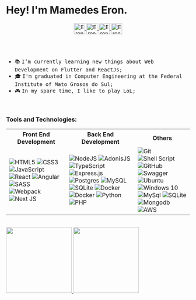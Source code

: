 #  Hey! I'm Mamedes Eron.

<center>
  <a href="mailto:contato.mamedeser@gmail.com">
    <img align="center" alt="Eron Mail" height="30px" src="https://img.shields.io/badge/Gmail-EA4335?style=for-the-badge&logo=Gmail&logoColor=white" />
  </a>
  <a href="https://www.linkedin.com/in/mamedes-castro">
    <img align="center" alt="Eron Linkdein" height="30px" src="https://img.shields.io/badge/Linkedin-0A66C2?style=for-the-badge&logo=Linkedin&logoColor=white" />
  </a>


  <a href="https://open.spotify.com/user/mamedeser">
    <img align="center" alt="Eron Youtube" height="30px" src="https://img.shields.io/badge/Spotify-1DB954?style=for-the-badge&logo=Spotify&logoColor=white" />
  </a>
  <a href="https://discord.gg/kjYNpZbE">
    <img align="center" alt="Eron Discord" height="30px" src="https://img.shields.io/badge/Discord-7289da?style=for-the-badge&logo=Discord&logoColor=white" />
  </a>
</center>

<br/>
<br/>
<br/>

<div>

  - 📚 <samp> I’m currently learning new things about Web Development on Flutter and ReactJs;
  - 🎓 <samp> I'm graduated in Computer Engineering at the Federal Institute of Mato Grosos do Sul;  
  - 🎮 <samp> In my spare time, I like to play LoL;
</div>

<br/>

### Tools and Technologies:

<table style="width:100%">
  <tr>
    <th>Front End Development</th>
    <th>Back End Development</th>
    <th>Others</th>
  </tr>
  <tr>
    <td>
      <img alt="HTML5" src="https://img.shields.io/badge/html5-%23E34F26.svg?&style=for-the-badge&logo=html5&logoColor=white"/>
      <img alt="CSS3" src="https://img.shields.io/badge/css3-%231572B6.svg?&style=for-the-badge&logo=css3&logoColor=white"/>
      <img alt="JavaScript" src="https://img.shields.io/badge/javascript-%23323330.svg?&style=for-the-badge&logo=javascript&logoColor=%23F7DF1E"/>
      <img alt="React" src="https://img.shields.io/badge/react-%2320232a.svg?&style=for-the-badge&logo=react&logoColor=%2361DAFB"/>
      <img alt="Angular" src="https://img.shields.io/badge/Angular-DD0031?style=for-the-badge&logo=angular&logoColor=white"/>
      <img alt="SASS" src="https://img.shields.io/badge/SASS-hotpink.svg?&style=for-the-badge&logo=SASS&logoColor=white"/>
      <img alt="Webpack" src="https://img.shields.io/badge/webpack-%238DD6F9.svg?&style=for-the-badge&logo=webpack&logoColor=black" />
      <img alt="Next JS" src="https://img.shields.io/badge/nextjs-%23000000.svg?&style=for-the-badge&logo=next.js&logoColor=white"/>
    </td>
    <td>
      <img alt="NodeJS" src="https://img.shields.io/badge/adonisjs-%2343853D.svg?&style=for-the-badge&logo=node.js&logoColor=white"/>
      <img alt="AdonisJS" src="https://img.shields.io/badge/node.js-%2343853D.svg?&style=for-the-badge&logo=node.js&logoColor=white"/>
      <img alt="TypeScript" src="https://img.shields.io/badge/typescript-%23007ACC.svg?&style=for-the-badge&logo=typescript&logoColor=white"/>
      <img alt="Express.js" src="https://img.shields.io/badge/express.js-%23404d59.svg?&style=for-the-badge&logo=node.js&logoColor=white"/>
      <img alt="Postgres" src ="https://img.shields.io/badge/postgres-%23316192.svg?&style=for-the-badge&logo=postgresql&logoColor=white"/>
      <img alt="MySQL" src="https://img.shields.io/badge/mysql-%2300f.svg?&style=for-the-badge&logo=mysql&logoColor=white"/>
      <img alt="SQLite" src ="https://img.shields.io/badge/sqlite-%2307405e.svg?&style=for-the-badge&logo=sqlite&logoColor=white"/>
      <img alt="Docker" src="https://img.shields.io/badge/docker-%230db7ed.svg?&style=for-the-badge&logo=docker&logoColor=white"/>
      <img alt="Docker" src="https://img.shields.io/badge/docker_compose-%230db7ed.svg?&style=for-the-badge&logo=docker&logoColor=white"/>
      <img alt="Python" src="https://img.shields.io/badge/Python-14354C?style=for-the-badge&logo=python&logoColor=white"/>
      <img alt="PHP" src="https://img.shields.io/badge/Python-14354C?style=for-the-badge&logo=python&logoColor=white/">
    </td>
    <td>
      <img alt="Git" src="https://img.shields.io/badge/git-%23F05033.svg?&style=for-the-badge&logo=git&logoColor=white"/>
      <img alt="Shell Script" src="https://img.shields.io/badge/shell_script-%23121011.svg?&style=for-the-badge&logo=gnu-bash&logoColor=white"/>
      <img alt="GitHub" src="https://img.shields.io/badge/github-%23121011.svg?&style=for-the-badge&logo=github&logoColor=white"/>
      <img alt="Swagger" src="https://img.shields.io/badge/swagger-%2385EA2D.svg?&style=for-the-badge&logo=swagger&logoColor=black" />
      <img alt="Ubuntu" src="https://img.shields.io/badge/Ubuntu-E95420?style=for-the-badge&logo=ubuntu&logoColor=white" />
      <img alt="Windows 10" src="https://img.shields.io/badge/Windows-0078D6?style=for-the-badge&logo=windows&logoColor=white" />
      <img alt="MySql" src="https://img.shields.io/badge/MySQL-00000F?style=for-the-badge&logo=mysql&logoColor=white"/>
       <img alt="SQLite" src="https://img.shields.io/badge/sqlite-7CBEE4.svg?&style=for-the-badge&logo=sqlite&logoColor=white" />
      <img alt="Mongodb" src="ttps://img.shields.io/badge/MongoDB-4EA94B?style=for-the-badge&logo=mongodb&logoColor=white"/>
      <img alt="AWS" src="https://img.shields.io/badge/Amazon_AWS-232F3E?style=for-the-badge&logo=amazon-aws&logoColor=white"/>
    </td>
  </tr>
</table>
<br/>

 <div>
  <a href="https://github.com/mamedes">
  <img height="180em" src="https://github-readme-stats.vercel.app/api?username=mamedes&show_icons=true&theme=dark&include_all_commits=true&count_private=true"/>
  <img height="180em" src="https://github-readme-stats.vercel.app/api/top-langs/?username=mamedes&layout=compact&langs_count=7&theme=dark"/>
</div>
